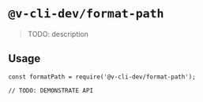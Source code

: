 # `@v-cli-dev/format-path`

> TODO: description

## Usage

```
const formatPath = require('@v-cli-dev/format-path');

// TODO: DEMONSTRATE API
```
